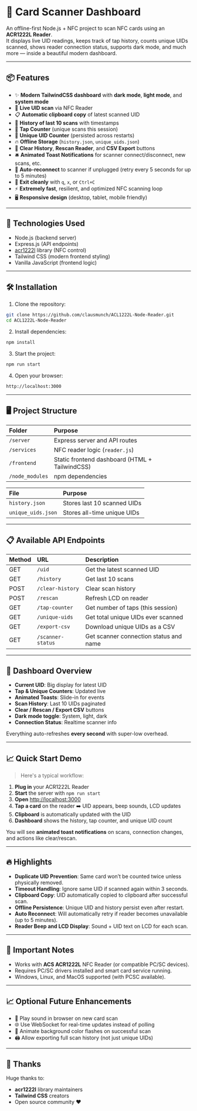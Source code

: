 # 🎴 Card Scanner Dashboard

An offline-first Node.js + NFC project to scan NFC cards using an **ACR1222L Reader**.  
It displays live UID readings, keeps track of tap history, counts unique UIDs scanned, shows reader connection status, supports dark mode, and much more — inside a beautiful modern dashboard.

---

## 📦 Features

- ✨ **Modern TailwindCSS dashboard** with **dark mode**, **light mode**, and **system mode**
- 🎴 **Live UID scan** via NFC Reader
- 📋 **Automatic clipboard copy** of latest scanned UID
- 🧠 **History of last 10 scans** with timestamps
- 🧮 **Tap Counter** (unique scans this session)
- 🔢 **Unique UID Counter** (persisted across restarts)
- 🔥 **Offline Storage** (`history.json`, `unique_uids.json`)
- 🔄 **Clear History**, **Rescan Reader**, and **CSV Export** buttons
- 🛎️ **Animated Toast Notifications** for scanner connect/disconnect, new scans, etc.
- 🚀 **Auto-reconnect** to scanner if unplugged (retry every 5 seconds for up to 5 minutes)
- 🚪 **Exit cleanly** with `q`, `x`, or `Ctrl+C`
- ⚡ **Extremely fast**, resilient, and optimized NFC scanning loop
- 🖥️ **Responsive design** (desktop, tablet, mobile friendly)

---

## 🚀 Technologies Used

- Node.js (backend server)
- Express.js (API endpoints)
- [acr1222l](https://www.npmjs.com/package/acr1222l) library (NFC control)
- Tailwind CSS (modern frontend styling)
- Vanilla JavaScript (frontend logic)

---

## 🛠 Installation

1. Clone the repository:

```bash
git clone https://github.com/clausmunch/ACL1222L-Node-Reader.git
cd ACL1222L-Node-Reader
```

2. Install dependencies:

```bash
npm install
```

3. Start the project:

```bash
npm run start
```

4. Open your browser:

```bash
http://localhost:3000
```

---

## 🖥 Project Structure

| Folder | Purpose |
|:---|:---|
| `/server` | Express server and API routes |
| `/services` | NFC reader logic (`reader.js`) |
| `/frontend` | Static frontend dashboard (HTML + TailwindCSS) |
| `/node_modules` | npm dependencies |

| File | Purpose |
|:---|:---|
| `history.json` | Stores last 10 scanned UIDs |
| `unique_uids.json` | Stores all-time unique UIDs |

---

## 📋 Available API Endpoints

| Method | URL | Description |
|:---|:---|:---|
| GET | `/uid` | Get the latest scanned UID |
| GET | `/history` | Get last 10 scans |
| POST | `/clear-history` | Clear scan history |
| POST | `/rescan` | Refresh LCD on reader |
| GET | `/tap-counter` | Get number of taps (this session) |
| GET | `/unique-uids` | Get total unique UIDs ever scanned |
| GET | `/export-csv` | Download unique UIDs as a CSV |
| GET | `/scanner-status` | Get scanner connection status and name |

---

## 🎨 Dashboard Overview

- **Current UID**: Big display for latest UID
- **Tap & Unique Counters**: Updated live
- **Animated Toasts**: Slide-in for events
- **Scan History**: Last 10 UIDs paginated
- **Clear / Rescan / Export CSV** buttons
- **Dark mode toggle**: System, light, dark
- **Connection Status**: Realtime scanner info

Everything auto-refreshes **every second** with super-low overhead.

---

## 📈 Quick Start Demo

> Here's a typical workflow:

1. **Plug in** your ACR1222L Reader
2. **Start** the server with `npm run start`
3. **Open** [http://localhost:3000](http://localhost:3000)
4. **Tap a card** on the reader ➡️ UID appears, beep sounds, LCD updates
5. **Clipboard** is automatically updated with the UID
6. **Dashboard** shows the history, tap counter, and unique UID count

You will see **animated toast notifications** on scans, connection changes, and actions like clear/rescan.

---

## 🔥 Highlights

- **Duplicate UID Prevention**: Same card won’t be counted twice unless physically removed.
- **Timeout Handling**: Ignore same UID if scanned again within 3 seconds.
- **Clipboard Copy**: UID automatically copied to clipboard after successful scan.
- **Offline Persistence**: Unique UID and history persist even after restart.
- **Auto Reconnect**: Will automatically retry if reader becomes unavailable (up to 5 minutes).
- **Reader Beep and LCD Display**: Sound + UID text on LCD for each scan.

---

## 📢 Important Notes

- Works with **ACS ACR1222L** NFC Reader (or compatible PC/SC devices).
- Requires PC/SC drivers installed and smart card service running.
- Windows, Linux, and MacOS supported (with PCSC available).

---

## 📈 Optional Future Enhancements

- 🔔 Play sound in browser on new card scan
- 🌐 Use WebSocket for real-time updates instead of polling
- 🎨 Animate background color flashes on successful scan
- 🖨️ Allow exporting full scan history (not just unique UIDs)

---

## 🙌 Thanks

Huge thanks to:

- **acr1222l** library maintainers
- **Tailwind CSS** creators
- Open source community ❤️
